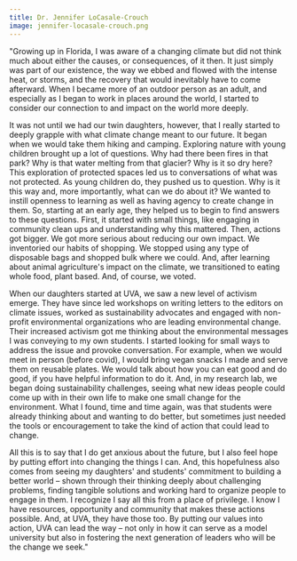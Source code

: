 ```yaml
---
title: Dr. Jennifer LoCasale-Crouch
image: jennifer-locasale-crouch.png
---
```

"Growing up in Florida, I was aware of a changing climate but did not think much about either the causes, or consequences, of it then. It just simply was part of our existence, the way we ebbed and flowed with the intense heat, or storms, and the recovery that would inevitably have to come afterward. When I became more of an outdoor person as an adult, and especially as I began to work in places around the world, I started to consider our connection to and impact on the world more deeply. 
 
It was not until we had our twin daughters, however, that I really started to deeply grapple with what climate change meant to our future. It began when we would take them hiking and camping. Exploring nature with young children brought up a lot of questions. Why had there been fires in that park? Why is that water melting from that glacier? Why is it so dry here? This exploration of protected spaces led us to conversations of what was not protected. As young children do, they pushed us to question. Why is it this way and, more importantly, what can we do about it? We wanted to instill openness to learning as well as having agency to create change in them. So, starting at an early age, they helped us to begin to find answers to these questions. First, it started with small things, like engaging in community clean ups and understanding why this mattered. Then, actions got bigger. We got more serious about reducing our own impact. We inventoried our habits of shopping. We stopped using any type of disposable bags and shopped bulk where we could. And, after learning about animal agriculture's impact on the climate, we transitioned to eating whole food, plant based. And, of course, we voted. 
 
When our daughters started at UVA, we saw a new level of activism emerge. They have since led workshops on writing letters to the editors on climate issues, worked as sustainability advocates and engaged with non-profit environmental organizations who are leading environmental change. Their increased activism got me thinking about the environmental messages I was conveying to my own students. I started looking for small ways to address the issue and provoke conversation. For example, when we would meet in person (before covid), I would bring vegan snacks I made and serve them on reusable plates. We would talk about how you can eat good and do good, if you have helpful information to do it. And, in my research lab, we began doing sustainability challenges, seeing what new ideas people could come up with in their own life to make one small change for the environment. What I found, time and time again, was that students were already thinking about and wanting to do better, but sometimes just needed the tools or encouragement to take the kind of action that could lead to change. 
 
All this is to say that I do get anxious about the future, but I also feel hope by putting effort into changing the things I can. And, this hopefulness also comes from seeing my daughters' and students' commitment to building a better world –  shown through their thinking deeply about challenging problems, finding tangible solutions and working hard to organize people to engage in them. I recognize I say all this from a place of privilege. I know I have resources, opportunity and community that makes these actions possible. And, at UVA, they have those too. By putting our values into action, UVA can lead the way – not only in how it can serve as a model university but also in fostering the next generation of leaders who will be the change we seek."
